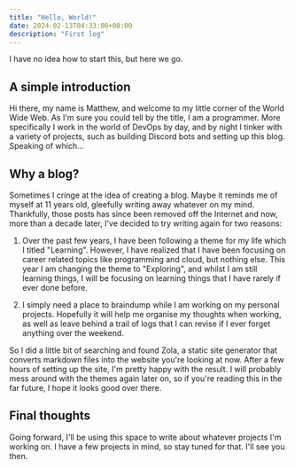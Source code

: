 ```yaml
---
title: "Hello, World!"
date: 2024-02-13T04:33:00+08:00
description: "First log"
---
```


I have no idea how to start this, but here we go.

## A simple introduction

Hi there, my name is Matthew, and welcome to my little corner of the World Wide Web. As I'm sure you could tell by the title, I am a programmer. More specifically I work in the world of DevOps by day, and by night I tinker with a variety of projects, such as building Discord bots and setting up this blog. Speaking of which...

## Why a blog?

Sometimes I cringe at the idea of creating a blog. Maybe it reminds me of myself at 11 years old, gleefully writing away whatever on my mind. Thankfully, those posts has since been removed off the Internet and now, more than a decade later, I've decided to try writing again for two reasons:

1. Over the past few years, I have been following a theme for my life which I titled "Learning". However, I have realized that I have been focusing on career related topics like programming and cloud, but nothing else. This year I am changing the theme to "Exploring", and whilst I am still learning things, I will be focusing on learning things that I have rarely if ever done before.

2. I simply need a place to braindump while I am working on my personal projects. Hopefully it will help me organise my thoughts when working, as well as leave behind a trail of logs that I can revise if I ever forget anything over the weekend.

So I did a little bit of searching and found Zola, a static site generator that converts markdown files into the website you're looking at now. After a few hours of setting up the site, I'm pretty happy with the result. I will probably mess around with the themes again later on, so if you're reading this in the far future, I hope it looks good over there.

## Final thoughts

Going forward, I'll be using this space to write about whatever projects I'm working on. I have a few projects in mind, so stay tuned for that. I'll see you then.
